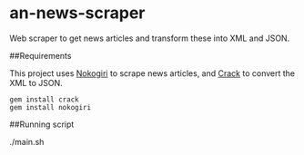 an-news-scraper
===============

Web scraper to get news articles and transform these into XML and JSON.

##Requirements

This project uses
[Nokogiri](https://github.com/sparklemotion/nokogiri)
to scrape news articles, and
[Crack](https://github.com/jnunemaker/crack)
to convert the XML to JSON.

	gem install crack
	gem install nokogiri

##Running script

./main.sh
